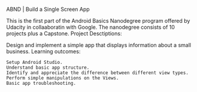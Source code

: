 ABND | Build a Single Screen App

This is the first part of the Android Basics Nanodegree program offered by Udacity in collaaboratin with Google. The nanodegree consists of 10 projects plus a Capstone.
Project Desctiptions:

Design and implement a simple app that displays information about a small business.
Learning outcomes:

    Setup Android Studio.
    Understand basic app structure.
    Identify and appreciate the difference between different view types.
    Perform simple manipulations on the Views.
    Basic app troubleshooting.
